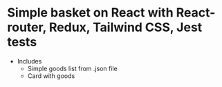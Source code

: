 # Simple basket on React with React-router, Redux, Tailwind CSS, Jest tests
- Includes
    - Simple goods list from .json file
    - Card with goods